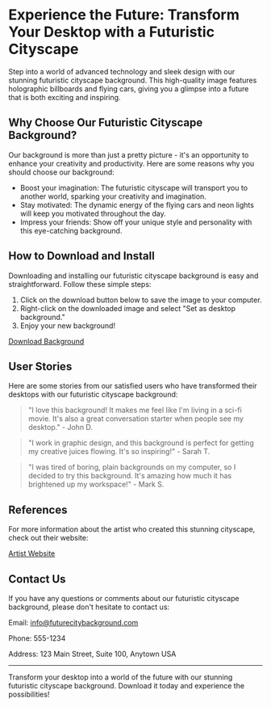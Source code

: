 <!--font:Open Sans-->

# Experience the Future: Transform Your Desktop with a Futuristic Cityscape

Step into a world of advanced technology and sleek design with our stunning futuristic cityscape background. This high-quality image features holographic billboards and flying cars, giving you a glimpse into a future that is both exciting and inspiring.

## Why Choose Our Futuristic Cityscape Background?

Our background is more than just a pretty picture - it's an opportunity to enhance your creativity and productivity. Here are some reasons why you should choose our background:

- Boost your imagination: The futuristic cityscape will transport you to another world, sparking your creativity and imagination.
- Stay motivated: The dynamic energy of the flying cars and neon lights will keep you motivated throughout the day.
- Impress your friends: Show off your unique style and personality with this eye-catching background.

## How to Download and Install

Downloading and installing our futuristic cityscape background is easy and straightforward. Follow these simple steps:

1. Click on the download button below to save the image to your computer.
2. Right-click on the downloaded image and select "Set as desktop background."
3. Enjoy your new background!

[Download Background](#download)

## User Stories

Here are some stories from our satisfied users who have transformed their desktops with our futuristic cityscape background:

> "I love this background! It makes me feel like I'm living in a sci-fi movie. It's also a great conversation starter when people see my desktop." - John D.

> "I work in graphic design, and this background is perfect for getting my creative juices flowing. It's so inspiring!" - Sarah T.

> "I was tired of boring, plain backgrounds on my computer, so I decided to try this background. It's amazing how much it has brightened up my workspace!" - Mark S.

## References

For more information about the artist who created this stunning cityscape, check out their website:

[Artist Website](#artist)

## Contact Us

If you have any questions or comments about our futuristic cityscape background, please don't hesitate to contact us:

Email: [info@futurecitybackground.com](mailto:info@futurecitybackground.com)

Phone: 555-1234

Address: 123 Main Street, Suite 100, Anytown USA

---

Transform your desktop into a world of the future with our stunning futuristic cityscape background. Download it today and experience the possibilities!

<!--

Write me content for website with wallpaper which alt text is:

"A futuristic cityscape with holographic billboards and flying cars"

The name/title of the page should not be 1:1 copy of the alt text but rather a real content of the website which is using this wallpaper.

- Use markdown format 
- Start with heading
- Heading should be short and concise
- The content should look like a real website 
- The website should not be about the wallpaper, wallpaper is just a related background
- Heading should be contain work "wallpaper" or "background"
- Include real sections like references, contact, user stories, etc. use things relevant to the page purpose.
- Feel free to use structure like headings, bullets, numbering, blockquotes, paragraphs, horizontal lines, etc.
- You can use formatting like bold or _italic_
- You can include UTF-8 emojis
- Links should be only #hash anchors (and you can refer to the document itself)
- Do not include images


---


# Future Cityscape Wallpaper for Your Desktop

Transform your desktop into a futuristic metropolis with our stunning cityscape wallpaper. This high-quality image features holographic billboards and flying cars, giving you a glimpse into a world of advanced technology and sleek design.

## Why Choose Our Future Cityscape Wallpaper?

Our wallpaper is not just a pretty background - it's an inspiration for creativity and productivity. Here are some reasons why you should choose our wallpaper:

- Boost your imagination: The futuristic cityscape will transport you to another world, sparking your creativity and imagination.
- Stay motivated: The dynamic energy of the flying cars and neon lights will keep you motivated throughout the day.
- Impress your friends: Show off your unique style and personality with this eye-catching wallpaper.

## How to Download and Install

Downloading and installing our future cityscape wallpaper is easy and straightforward. Follow these simple steps:

1. Click on the download button below to save the image to your computer.
2. Right-click on the downloaded image and select "Set as desktop background."
3. Enjoy your new wallpaper!

[Download Wallpaper](#download)

## User Stories

Here are some stories from our satisfied users who have transformed their desktops with our future cityscape wallpaper:

> "I love this wallpaper! It makes me feel like I'm living in a sci-fi movie. It's also a great conversation starter when people see my desktop." - John D.

> "I work in graphic design, and this wallpaper is perfect for getting my creative juices flowing. It's so inspiring!" - Sarah T.

> "I was tired of boring, plain backgrounds on my computer, so I decided to try this wallpaper. It's amazing how much it has brightened up my workspace!" - Mark S.

## References

For more information about the artist who created this stunning cityscape, check out their website:

[Artist Website](#artist)

## Contact Us

If you have any questions or comments about our future cityscape wallpaper, please don't hesitate to contact us:

Email: [info@futurecitywallpaper.com](mailto:info@futurecitywallpaper.com)

Phone: 555-1234

Address: 123 Main Street, Suite 100, Anytown USA

---

Download our future cityscape wallpaper today and take your desktop to the next level!


---


Heading should not include word "wallpaper". The website should not be about the wallpaper itself, wallpaper is just a related background, rewrite whole content.


---


# Experience the Future: Transform Your Desktop with a Futuristic Cityscape

Step into a world of advanced technology and sleek design with our stunning futuristic cityscape background. This high-quality image features holographic billboards and flying cars, giving you a glimpse into a future that is both exciting and inspiring.

## Why Choose Our Futuristic Cityscape Background?

Our background is more than just a pretty picture - it's an opportunity to enhance your creativity and productivity. Here are some reasons why you should choose our background:

- Boost your imagination: The futuristic cityscape will transport you to another world, sparking your creativity and imagination.
- Stay motivated: The dynamic energy of the flying cars and neon lights will keep you motivated throughout the day.
- Impress your friends: Show off your unique style and personality with this eye-catching background.

## How to Download and Install

Downloading and installing our futuristic cityscape background is easy and straightforward. Follow these simple steps:

1. Click on the download button below to save the image to your computer.
2. Right-click on the downloaded image and select "Set as desktop background."
3. Enjoy your new background!

[Download Background](#download)

## User Stories

Here are some stories from our satisfied users who have transformed their desktops with our futuristic cityscape background:

> "I love this background! It makes me feel like I'm living in a sci-fi movie. It's also a great conversation starter when people see my desktop." - John D.

> "I work in graphic design, and this background is perfect for getting my creative juices flowing. It's so inspiring!" - Sarah T.

> "I was tired of boring, plain backgrounds on my computer, so I decided to try this background. It's amazing how much it has brightened up my workspace!" - Mark S.

## References

For more information about the artist who created this stunning cityscape, check out their website:

[Artist Website](#artist)

## Contact Us

If you have any questions or comments about our futuristic cityscape background, please don't hesitate to contact us:

Email: [info@futurecitybackground.com](mailto:info@futurecitybackground.com)

Phone: 555-1234

Address: 123 Main Street, Suite 100, Anytown USA

---

Transform your desktop into a world of the future with our stunning futuristic cityscape background. Download it today and experience the possibilities!

-->
